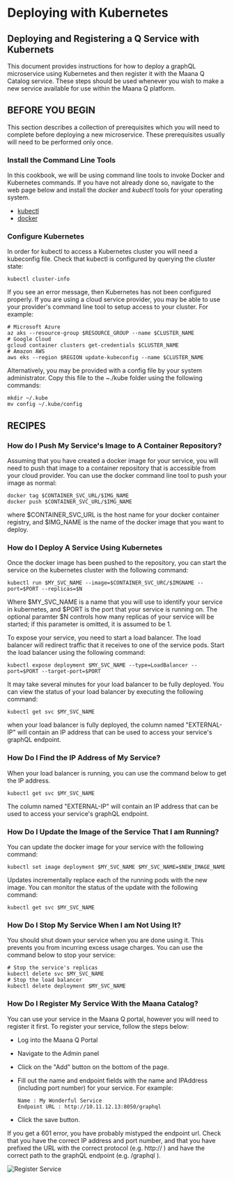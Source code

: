 # Deploying with Kubernetes

## Deploying and Registering a Q Service with Kubernets

This document provides instructions for how to deploy a graphQL microservice using Kubernetes and then register it with the Maana Q Catalog service. These steps should be used whenever you wish to make a new service available for use within the Maana Q platform.

## BEFORE YOU BEGIN

This section describes a collection of prerequisites which you will need to complete before deploying a new microservice. These prerequisites usually will need to be performed only once.

### Install the Command Line Tools

In this cookbook, we will be using command line tools to invoke Docker and Kubernetes commands. If you have not already done so, navigate to the web page below and install the _docker_ and _kubectl_ tools for your operating system.

* [kubectl](https://kubernetes.io/docs/tasks/tools/install-kubectl/)
* [docker](https://docs.docker.com/v17.09/engine/installation/)

### Configure Kubernetes

In order for kubectl to access a Kubernetes cluster you will need a kubeconfig file. Check that kubectl is configured by querying the cluster state:

```
kubectl cluster-info
```

If you see an error message, then Kubernetes has not been configured properly. If you are using a cloud service provider, you may be able to use your provider's command line tool to setup access to your cluster. For example:

```
# Microsoft Azure
az aks --resource-group $RESOURCE_GROUP --name $CLUSTER_NAME
# Google Cloud
gcloud container clusters get-credentials $CLUSTER_NAME
# Amazon AWS
aws eks --region $REGION update-kubeconfig --name $CLUSTER_NAME
```

Alternatively, you may be provided with a config file by your system administrator. Copy this file to the ~./kube folder using the following commands:

```
mkdir ~/.kube
mv config ~/.kube/config
```

## RECIPES

### How do I Push My Service's Image to A Container Repository?

Assuming that you have created a docker image for your service, you will need to push that image to a container repository that is accessible from your cloud provider. You can use the docker command line tool to push your image as normal:

```
docker tag $CONTAINER_SVC_URL/$IMG_NAME
docker push $CONTAINER_SVC_URL/$IMG_NAME
```

where $CONTAINER\_SVC\_URL is the host name for your docker container registry, and $IMG\_NAME is the name of the docker image that you want to deploy.

### How do I Deploy A Service Using Kubernetes

Once the docker image has been pushed to the repository, you can start the service on the kubernetes cluster with the following command:

```
kubectl run $MY_SVC_NAME --image=$CONTAINER_SVC_URC/$IMGNAME --port=$PORT --replicas=$N
```

Where $MY\_SVC\_NAME is a name that you will use to identify your service in kubernetes, and $PORT is the port that your service is running on. The optional paramter $N controls how many replicas of your service will be started; if this parameter is omitted, it is assumed to be 1.

To expose your service, you need to start a load balancer. The load balancer will redirect traffic that it receives to one of the service pods. Start the load balancer using the following command:

```
kubectl expose deployment $MY_SVC_NAME --type=LoadBalancer --port=$PORT --target-port=$PORT
```

It may take several minutes for your load balancer to be fully deployed. You can view the status of your load balancer by executing the following command:

```
kubectl get svc $MY_SVC_NAME
```

when your load balancer is fully deployed, the column named "EXTERNAL-IP" will contain an IP address that can be used to access your service's graphQL endpoint.

### How Do I Find the IP Address of My Service?

When your load balancer is running, you can use the command below to get the IP address.

```
kubectl get svc $MY_SVC_NAME
```

The column named "EXTERNAL-IP" will contain an IP address that can be used to access your service's graphQL endpoint.

### How Do I Update the Image of the Service That I am Running?

You can update the docker image for your service with the following command:

```
kubectl set image deployment $MY_SVC_NAME $MY_SVC_NAME=$NEW_IMAGE_NAME
```

Updates incrementally replace each of the running pods with the new image. You can monitor the status of the update with the following command:

```
kubectl get svc $MY_SVC_NAME
```

### How Do I Stop My Service When I am Not Using It?

You should shut down your service when you are done using it. This prevents you from incurring excess usage charges. You can use the command below to stop your service:

```
# Stop the service's replicas
kubectl delete svc $MY_SVC_NAME
# Stop the load balancer
kubectl delete deployment $MY_SVC_NAME
```

### How Do I Register My Service With the Maana Catalog?

You can use your service in the Maana Q portal, however you will need to register it first. To register your service, follow the steps below:

* Log into the Maana Q Portal
* Navigate to the Admin panel
* Click on the "Add" button on the bottom of the page.
* Fill out the name and endpoint fields with the name and IPAddress \(including port number\) for your service.  For example:

  ```
  Name : My Wonderful Service
  Endpoint URL : http://10.11.12.13:8050/graphql
  ```

* Click the save button.

If you get a 601 error, you have probably mistyped the endpoint url. Check that you have the correct IP address and port number, and that you have prefixed the URL with the correct protocol \(e.g. http:// \) and have the correct path to the graphQL endpoint \(e.g. /graphql \).

![Register Service](https://github.com/maana-io/gitbook/tree/79e6d5f96bc846be314bfa73d9ee832df2839ef8/product-guide/reference-guide/q-platform-and-microservices/deployment/deploying-with-kubernetes/RegisterService.png)

